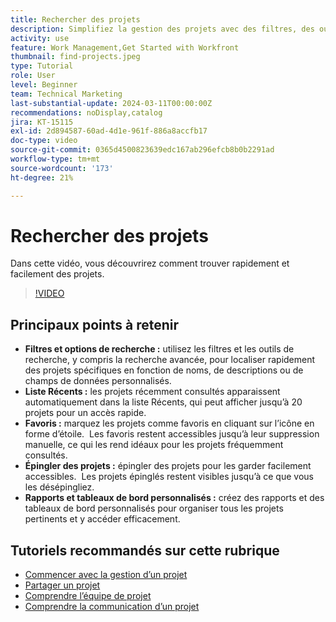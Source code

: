 ```yaml
---
title: Rechercher des projets
description: Simplifiez la gestion des projets avec des filtres, des outils de recherche, des listes récentes, des favoris, des projets épinglés et des rapports ou tableaux de bord personnalisés pour un accès rapide et organisé aux projets.
activity: use
feature: Work Management,Get Started with Workfront
thumbnail: find-projects.jpeg
type: Tutorial
role: User
level: Beginner
team: Technical Marketing
last-substantial-update: 2024-03-11T00:00:00Z
recommendations: noDisplay,catalog
jira: KT-15115
exl-id: 2d894587-60ad-4d1e-961f-886a8accfb17
doc-type: video
source-git-commit: 0365d4500823639edc167ab296efcb8b0b2291ad
workflow-type: tm+mt
source-wordcount: '173'
ht-degree: 21%

---
```


# Rechercher des projets

Dans cette vidéo, vous découvrirez comment trouver rapidement et facilement des projets.

>[!VIDEO](https://video.tv.adobe.com/v/3427788/?quality=12&learn=on&enablevpops)

## Principaux points à retenir

* **Filtres et options de recherche :** utilisez les filtres et les outils de recherche, y compris la recherche avancée, pour localiser rapidement des projets spécifiques en fonction de noms, de descriptions ou de champs de données personnalisés. &#x200B;
* **Liste Récents :** les projets récemment consultés apparaissent automatiquement dans la liste Récents, qui peut afficher jusqu’à 20 projets pour un accès rapide. &#x200B;
* **Favoris :** marquez les projets comme favoris en cliquant sur l’icône en forme d’étoile. &#x200B; Les favoris restent accessibles jusqu’à leur suppression manuelle, ce qui les rend idéaux pour les projets fréquemment consultés. &#x200B;
* **Épingler des projets :** épingler des projets pour les garder facilement accessibles. &#x200B; Les projets épinglés restent visibles jusqu’à ce que vous les désépingliez.
* **Rapports et tableaux de bord personnalisés :** créez des rapports et des tableaux de bord personnalisés pour organiser tous les projets pertinents et y accéder efficacement. &#x200B;


## Tutoriels recommandés sur cette rubrique

* [Commencer avec la gestion d’un projet](/help/manage-work/projects/getting-started-manage-a-project.md)
* [Partager un projet](/help/manage-work/projects/share-a-project.md)
* [Comprendre l’équipe de projet](/help/manage-work/projects/understand-the-project-team.md)
* [Comprendre la communication d’un projet](/help/manage-work/projects/understand-project-communication.md)
